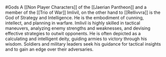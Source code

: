 #Gods
A [[Non Player Characters]] of the [[Jaerian Pantheon]] and a member of the [[Trio of War]]
Imlivil, on the other hand to [[Rellivvra]] is the God of Strategy and Intelligence. He is the embodiment of cunning, intellect, and planning in warfare. Imlivil is highly skilled in tactical maneuvers, analyzing enemy strengths and weaknesses, and devising effective strategies to outwit opponents. He is often depicted as a calculating and intelligent deity, guiding armies to victory through his wisdom. Soldiers and military leaders seek his guidance for tactical insights and to gain an edge over their adversaries.